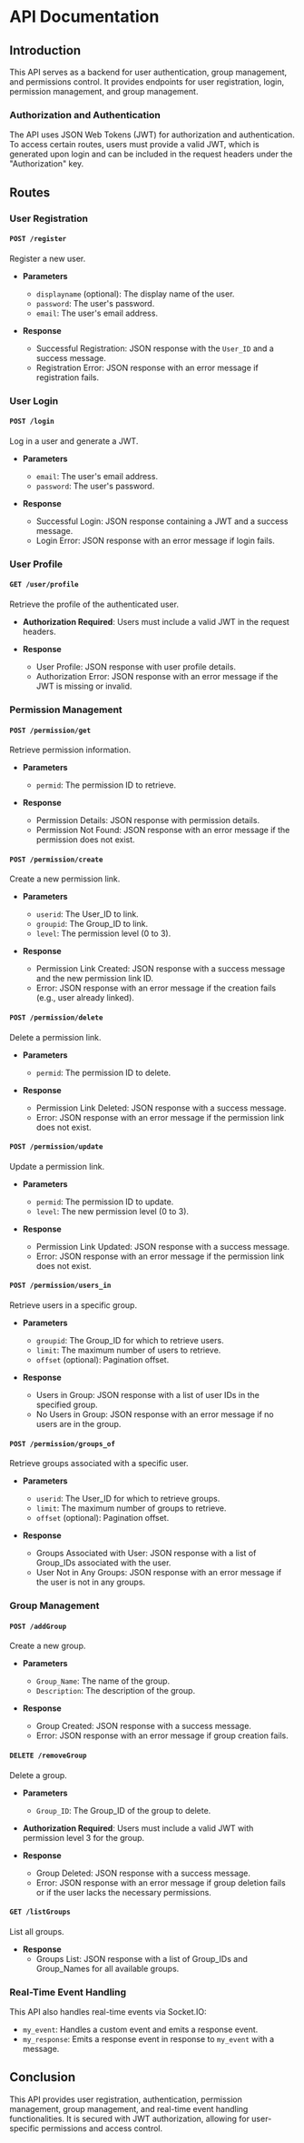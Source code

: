 # API Documentation

## Introduction

This API serves as a backend for user authentication, group management, and permissions control. It provides endpoints for user registration, login, permission management, and group management.

### Authorization and Authentication

The API uses JSON Web Tokens (JWT) for authorization and authentication. To access certain routes, users must provide a valid JWT, which is generated upon login and can be included in the request headers under the "Authorization" key.

## Routes

### User Registration

#### `POST /register`

Register a new user.

- **Parameters**
  - `displayname` (optional): The display name of the user.
  - `password`: The user's password.
  - `email`: The user's email address.

- **Response**
  - Successful Registration: JSON response with the `User_ID` and a success message.
  - Registration Error: JSON response with an error message if registration fails.

### User Login

#### `POST /login`

Log in a user and generate a JWT.

- **Parameters**
  - `email`: The user's email address.
  - `password`: The user's password.

- **Response**
  - Successful Login: JSON response containing a JWT and a success message.
  - Login Error: JSON response with an error message if login fails.

### User Profile

#### `GET /user/profile`

Retrieve the profile of the authenticated user.

- **Authorization Required**: Users must include a valid JWT in the request headers.

- **Response**
  - User Profile: JSON response with user profile details.
  - Authorization Error: JSON response with an error message if the JWT is missing or invalid.

### Permission Management

#### `POST /permission/get`

Retrieve permission information.

- **Parameters**
  - `permid`: The permission ID to retrieve.

- **Response**
  - Permission Details: JSON response with permission details.
  - Permission Not Found: JSON response with an error message if the permission does not exist.

#### `POST /permission/create`

Create a new permission link.

- **Parameters**
  - `userid`: The User_ID to link.
  - `groupid`: The Group_ID to link.
  - `level`: The permission level (0 to 3).

- **Response**
  - Permission Link Created: JSON response with a success message and the new permission link ID.
  - Error: JSON response with an error message if the creation fails (e.g., user already linked).

#### `POST /permission/delete`

Delete a permission link.

- **Parameters**
  - `permid`: The permission ID to delete.

- **Response**
  - Permission Link Deleted: JSON response with a success message.
  - Error: JSON response with an error message if the permission link does not exist.

#### `POST /permission/update`

Update a permission link.

- **Parameters**
  - `permid`: The permission ID to update.
  - `level`: The new permission level (0 to 3).

- **Response**
  - Permission Link Updated: JSON response with a success message.
  - Error: JSON response with an error message if the permission link does not exist.

#### `POST /permission/users_in`

Retrieve users in a specific group.

- **Parameters**
  - `groupid`: The Group_ID for which to retrieve users.
  - `limit`: The maximum number of users to retrieve.
  - `offset` (optional): Pagination offset.

- **Response**
  - Users in Group: JSON response with a list of user IDs in the specified group.
  - No Users in Group: JSON response with an error message if no users are in the group.

#### `POST /permission/groups_of`

Retrieve groups associated with a specific user.

- **Parameters**
  - `userid`: The User_ID for which to retrieve groups.
  - `limit`: The maximum number of groups to retrieve.
  - `offset` (optional): Pagination offset.

- **Response**
  - Groups Associated with User: JSON response with a list of Group_IDs associated with the user.
  - User Not in Any Groups: JSON response with an error message if the user is not in any groups.

### Group Management

#### `POST /addGroup`

Create a new group.

- **Parameters**
  - `Group_Name`: The name of the group.
  - `Description`: The description of the group.

- **Response**
  - Group Created: JSON response with a success message.
  - Error: JSON response with an error message if group creation fails.

#### `DELETE /removeGroup`

Delete a group.

- **Parameters**
  - `Group_ID`: The Group_ID of the group to delete.

- **Authorization Required**: Users must include a valid JWT with permission level 3 for the group.

- **Response**
  - Group Deleted: JSON response with a success message.
  - Error: JSON response with an error message if group deletion fails or if the user lacks the necessary permissions.

#### `GET /listGroups`

List all groups.

- **Response**
  - Groups List: JSON response with a list of Group_IDs and Group_Names for all available groups.

### Real-Time Event Handling

This API also handles real-time events via Socket.IO:

- `my_event`: Handles a custom event and emits a response event.
- `my_response`: Emits a response event in response to `my_event` with a message.

## Conclusion

This API provides user registration, authentication, permission management, group management, and real-time event handling functionalities. It is secured with JWT authorization, allowing for user-specific permissions and access control.
